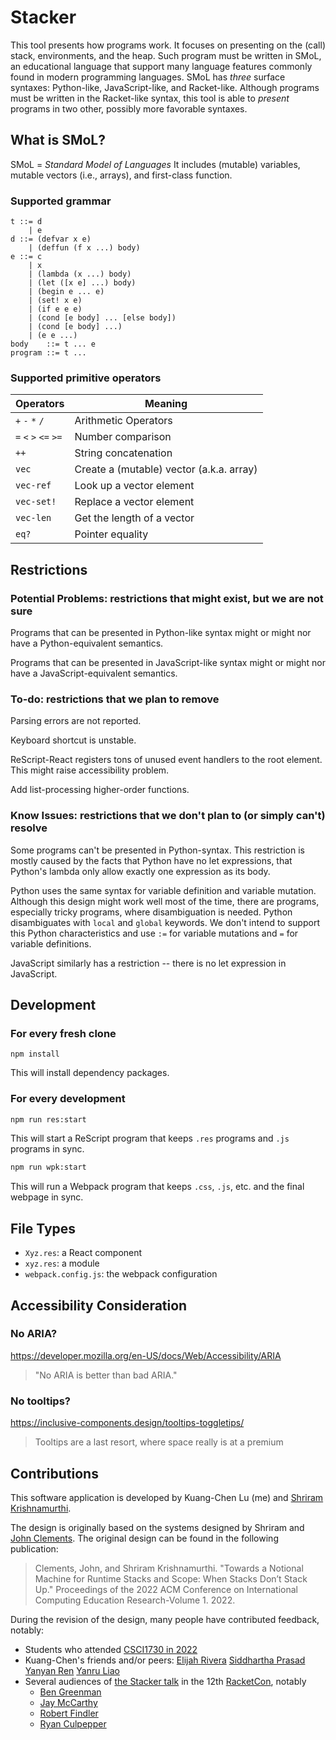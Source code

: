 # Stacker

This tool presents how programs work.
It focuses on presenting on the (call) stack, environments, and the heap.
Such program must be written in SMoL, an educational language that
support many language features commonly found in modern programming languages.
SMoL has *three* surface syntaxes: Python-like, JavaScript-like, and Racket-like.
Although programs must be written in the Racket-like syntax, this tool is able to *present* programs in two other, possibly more favorable syntaxes.

## What is SMoL?

SMoL = *Standard Model of Languages* It includes (mutable) variables, mutable vectors (i.e., arrays), and first-class function.

### Supported grammar

```
t ::= d
    | e
d ::= (defvar x e)
    | (deffun (f x ...) body)
e ::= c
    | x
    | (lambda (x ...) body)
    | (let ([x e] ...) body)
    | (begin e ... e)
    | (set! x e)
    | (if e e e)
    | (cond [e body] ... [else body])
    | (cond [e body] ...)
    | (e e ...)
body    ::= t ... e
program ::= t ...
```

### Supported primitive operators

| **Operators**         | **Meaning**                              |
| --------------------- | ---------------------------------------- |
| `+` `-` `*` `/`       | Arithmetic Operators                     |
| `=` `<` `>` `<=` `>=` | Number comparison                        |
| `++`                  | String concatenation                     |
| `vec`                 | Create a (mutable) vector (a.k.a. array) |
| `vec-ref`             | Look up a vector element                 |
| `vec-set!`            | Replace a vector element                 |
| `vec-len`             | Get the length of a vector               |
| `eq?`                 | Pointer equality                         |


## Restrictions

### Potential Problems: restrictions that might exist, but we are not sure

Programs that can be presented in Python-like syntax might or might nor have a Python-equivalent semantics.

Programs that can be presented in JavaScript-like syntax might or might nor have a JavaScript-equivalent semantics.

### To-do: restrictions that we plan to remove

Parsing errors are not reported.

Keyboard shortcut is unstable.

ReScript-React registers tons of unused event handlers to the root element.
This might raise accessibility problem.

Add list-processing higher-order functions.

### Know Issues: restrictions that we don't plan to (or simply can't) resolve

Some programs can't be presented in Python-syntax. This restriction is mostly caused by the facts that Python have no let expressions, that Python's lambda only allow exactly one expression as its body.

Python uses the same syntax for variable definition and variable mutation. Although this design might work well most of the time, there are programs, especially tricky programs, where disambiguation is needed. Python disambiguates with `local` and `global` keywords. We don't intend to support this Python characteristics and use `:=` for variable mutations and `=` for variable definitions.

JavaScript similarly has a restriction -- there is no let expression in JavaScript.

## Development

### For every fresh clone

```
npm install
```

This will install dependency packages.

### For every development

```sh
npm run res:start
```

This will start a ReScript program that keeps `.res` programs and `.js` programs in sync.


```sh
npm run wpk:start
```

This will run a Webpack program that keeps `.css`, `.js`, etc. and the final webpage in sync.

## File Types

- `Xyz.res`: a React component
- `xyz.res`: a module
- `webpack.config.js`: the webpack configuration

## Accessibility Consideration

### No ARIA?

https://developer.mozilla.org/en-US/docs/Web/Accessibility/ARIA

> "No ARIA is better than bad ARIA."

### No tooltips?

https://inclusive-components.design/tooltips-toggletips/

> Tooltips are a last resort, where space really is at a premium

## Contributions

This software application is developed by Kuang-Chen Lu (me) and [Shriram Krishnamurthi](https://cs.brown.edu/~sk/).

The design is originally based on the systems designed by Shriram and [John Clements](https://www.brinckerhoff.org/).
The original design can be found in the following publication:

> Clements, John, and Shriram Krishnamurthi. "Towards a Notional Machine for Runtime Stacks and Scope:
When Stacks Don’t Stack Up." Proceedings of the 2022 ACM Conference on
International Computing Education Research-Volume 1. 2022.

During the revision of the design, many people have contributed feedback, notably:

- Students who attended [CSCI1730 in 2022](https://cs.brown.edu/courses/cs173/2022/)
- Kuang-Chen's friends and/or peers:
  [Elijah Rivera](https://www.elijahrivera.com/)
  [Siddhartha Prasad](https://www.siddharthaprasad.com)
  [Yanyan Ren](https://yanyanr.github.io/)
  [Yanru Liao](https://www.linkedin.com/in/yanru-liao-7780b2243/)
- Several audiences of [the Stacker talk](https://youtu.be/y42WZS4spfo) in the 12th
  [RacketCon](https://con.racket-lang.org/), notably
  - [Ben Greenman](https://cs.brown.edu/people/bgreenma/)
  - [Jay McCarthy](https://jeapostrophe.github.io/)
  - [Robert Findler](https://users.cs.northwestern.edu/~robby/)
  - [Ryan Culpepper](https://www.ccs.neu.edu/home/ryanc/)
